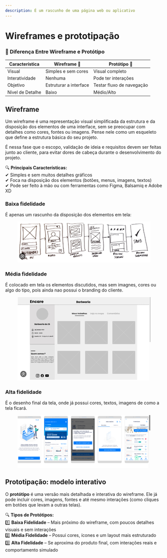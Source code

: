 ```yaml
---
description: É um rascunho de uma página web ou aplicativo
---
```


# Wireframes e prototipação



### 🔹 **Diferença Entre Wireframe e Protótipo**

| Característica   | Wireframe 📝           | Protótipo 🎨              |
| ---------------- | ---------------------- | ------------------------- |
| Visual           | Simples e sem cores    | Visual completo           |
| Interatividade   | Nenhuma                | Pode ter interações       |
| Objetivo         | Estruturar a interface | Testar fluxo de navegação |
| Nível de Detalhe | Baixo                  | Médio/Alto                |



## Wireframe

Um wireframe é uma representação visual simplificada da estrutura e da disposição dos elementos de uma interface, sem se preocupar com detalhes como cores, fontes ou imagens. Pense nele como um esqueleto que define a estrutura básica do seu projeto.&#x20;

É nessa fase que o escopo, validação de ideia e requisitos devem ser feitas junto ao cliente, para evitar dores de cabeça durante o desenvolvimento do projeto.&#x20;

🔍 **Principais Características:**\
✔ Simples e sem muitos detalhes gráficos\
✔ Foca na disposição dos elementos (botões, menus, imagens, textos)\
✔ Pode ser feito à mão ou com ferramentas como Figma, Balsamiq e Adobe XD





### Baixa fidelidade

É apenas um rascunho da disposição dos elementos em tela:

<figure><img src=".gitbook/assets/image (5) (1).png" alt=""><figcaption></figcaption></figure>



### Média fidelidade

É colocado em tela os elementos discutidos, mas sem imagnes, cores ou algo do tipo, pois ainda nao possui o branding do cliente.

<figure><img src=".gitbook/assets/image (6) (1).png" alt=""><figcaption></figcaption></figure>





### Alta fidelidade

É o desenho final da tela, onde já possui cores, textos, imagens de como a tela ficará.

<figure><img src=".gitbook/assets/image (7).png" alt=""><figcaption></figcaption></figure>



## Prototipação: modelo interativo

O **protótipo** é uma versão mais detalhada e interativa do wireframe. Ele já pode incluir cores, imagens, fontes e até mesmo interações (como cliques em botões que levam a outras telas).

🔍 **Tipos de Protótipos:**\
1️⃣ **Baixa Fidelidade** – Mais próximo do wireframe, com poucos detalhes visuais e sem interações\
2️⃣ **Média Fidelidade** – Possui cores, ícones e um layout mais estruturado\
3️⃣ **Alta Fidelidade** – Se aproxima do produto final, com interações reais e comportamento simulado
